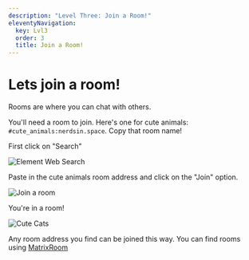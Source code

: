 ```yaml
---
description: "Level Three: Join a Room!"
eleventyNavigation:
  key: Lvl3
  order: 3
  title: Join a Room!
---
```


# Lets join a room!
Rooms are where you can chat with others.

You'll need a room to join.  Here's one for cute animals: `#cute_animals:nerdsin.space`.  Copy that room name!

First click on "Search"

![Element Web Search](/element_web_search.png)

Paste in the cute animals room address and click on the "Join" option.

![Join a room](/element_web_join_room.png)

You're in a room!

![Cute Cats](/element_web_room_joined.png)

Any room address you find can be joined this way.  You can find rooms using [MatrixRoom](https://matrixrooms.info/)
